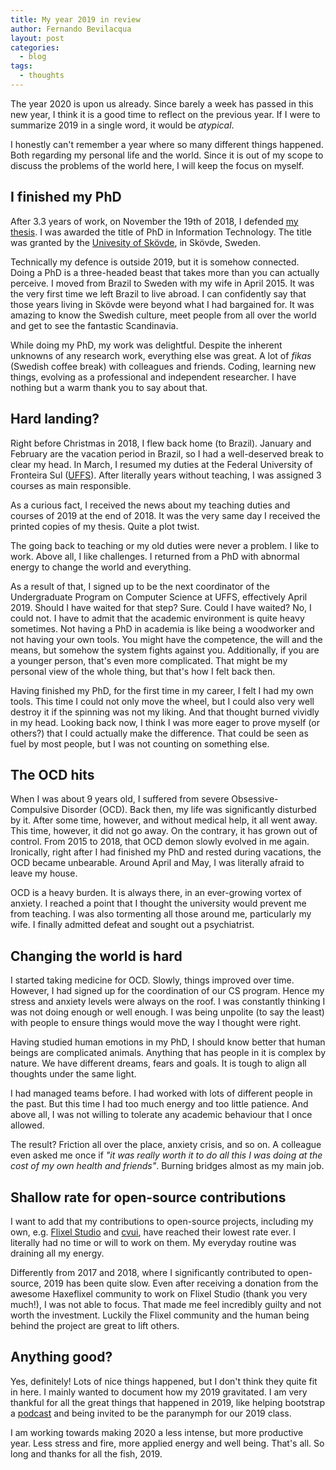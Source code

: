 ```yaml
---
title: My year 2019 in review
author: Fernando Bevilacqua
layout: post
categories:
  - blog
tags:
  - thoughts
---
```


The year 2020 is upon us already. Since barely a week has passed in this new year, I think it is a good time to reflect on the previous year. If I were to summarize 2019 in a single word, it would be _atypical_.

I honestly can't remember a year where so many different things happened. Both regarding my personal life and the world. Since it is out of my scope to discuss the problems of the world here, I will keep the focus on myself.

## I finished my PhD

After 3.3 years of work, on November the 19th of 2018, I defended [my thesis](http://urn.kb.se/resolve?urn=urn:nbn:se:his:diva-16347). I was awarded the title of PhD in Information Technology. The title was granted by the [Univesity of Skövde](https://his.se), in Skövde, Sweden.

Technically my defence is outside 2019, but it is somehow connected. Doing a PhD is a three-headed beast that takes more than you can actually perceive. I moved from Brazil to Sweden with my wife in April 2015. It was the very first time we left Brazil to live abroad. I can confidently say that those years living in Skövde were beyond what I had bargained for. It was amazing to know the Swedish culture, meet people from all over the world and get to see the fantastic Scandinavia.

While doing my PhD, my work was delightful. Despite the inherent unknowns of any research work, everything else was great. A lot of _fikas_ (Swedish coffee break) with colleagues and friends. Coding, learning new things, evolving as a professional and independent researcher. I have nothing but a warm thank you to say about that.  

## Hard landing?

Right before Christmas in 2018, I flew back home (to Brazil). January and February are the vacation period in Brazil, so I had a well-deserved break to clear my head. In March, I resumed my duties at the Federal University of Fronteira Sul ([UFFS](https://www.uffs.edu.br)). After literally years without teaching, I was assigned 3 courses as main responsible.

As a curious fact, I received the news about my teaching duties and courses of 2019 at the end of 2018. It was the very same day I received the printed copies of my thesis. Quite a plot twist.

The going back to teaching or my old duties were never a problem. I like to work. Above all, I like challenges. I returned from a PhD with abnormal energy to change the world and everything.

As a result of that, I signed up to be the next coordinator of the Undergraduate Program on Computer Science at UFFS, effectively April 2019. Should I have waited for that step? Sure. Could I have waited? No, I could not. I have to admit that the academic environment is quite heavy sometimes. Not having a PhD in academia is like being a woodworker and not having your own tools. You might have the competence, the will and the means, but somehow the system fights against you. Additionally, if you are a younger person, that's even more complicated. That might be my personal view of the whole thing, but that's how I felt back then.

Having finished my PhD, for the first time in my career, I felt I had my own tools. This time I could not only move the wheel, but I could also very well destroy it if the spinning was not my liking. And that thought burned vividly in my head. Looking back now, I think I was more eager to prove myself (or others?) that I could actually make the difference. That could be seen as fuel by most people, but I was not counting on something else.

## The OCD hits

When I was about 9 years old, I suffered from severe Obsessive-Compulsive Disorder (OCD). Back then, my life was significantly disturbed by it. After some time, however, and without medical help, it all went away. This time, however, it did not go away. On the contrary, it has grown out of control. From 2015 to 2018, that OCD demon slowly evolved in me again. Ironically, right after I had finished my PhD and rested during vacations, the OCD became unbearable. Around April and May, I was literally afraid to leave my house.

OCD is a heavy burden. It is always there, in an ever-growing vortex of anxiety. I reached a point that I thought the university would prevent me from teaching. I was also tormenting all those around me, particularly my wife. I finally admitted defeat and sought out a psychiatrist.

## Changing the world is hard

I started taking medicine for OCD. Slowly, things improved over time. However, I had signed up for the coordination of our CS program. Hence my stress and anxiety levels were always on the roof. I was constantly thinking I was not doing enough or well enough. I was being unpolite (to say the least) with people to ensure things would move the way I thought were right.

Having studied human emotions in my PhD, I should know better that human beings are complicated animals. Anything that has people in it is complex by nature. We have different dreams, fears and goals. It is tough to align all thoughts under the same light.

I had managed teams before. I had worked with lots of different people in the past. But this time I had too much energy and too little patience. And above all, I was not willing to tolerate any academic behaviour that I once allowed.

The result? Friction all over the place, anxiety crisis, and so on. A colleague even asked me once if _"it was really worth it to do all this I was doing at the cost of my own health and friends"_. Burning bridges almost as my main job.

## Shallow rate for open-source contributions

I want to add that my contributions to open-source projects, including my own, e.g. [Flixel Studio](https://github.com/Dovyski/flixel-studio) and [cvui](https://github.com/Dovyski/cvuis), have reached their lowest rate ever. I literally had no time or will to work on them. My everyday routine was draining all my energy.

Differently from 2017 and 2018, where I significantly contributed to open-source, 2019 has been quite slow. Even after receiving a donation from the awesome Haxeflixel community to work on Flixel Studio (thank you very much!), I was not able to focus. That made me feel incredibly guilty and not worth the investment. Luckily the Flixel community and the human being behind the project are great to lift others.

## Anything good?

Yes, definitely! Lots of nice things happened, but I don't think they quite fit in here. I mainly wanted to document how my 2019 gravitated. I am very thankful for all the great things that happened in 2019, like helping bootstrap a [podcast](https://uffs.cc/fronteiracast) and being invited to be the paranymph for our 2019 class.

I am working towards making 2020 a less intense, but more productive year. Less stress and fire, more applied energy and well being. That's all. So long and thanks for all the fish, 2019.
